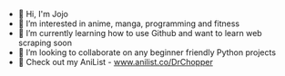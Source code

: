 - 👋 Hi, I'm Jojo
- 👀 I’m interested in anime, manga, programming and fitness
- 🌱 I’m currently learning how to use Github and want to learn web scraping soon
- 💞️ I’m looking to collaborate on any beginner friendly Python projects
- 📖 Check out my AniList - www.anilist.co/DrChopper
<!---
a-jojo/a-jojo is a ✨ special ✨ repository because its `README.md` (this file) appears on your GitHub profile.
You can click the Preview link to take a look at your changes.
--->
